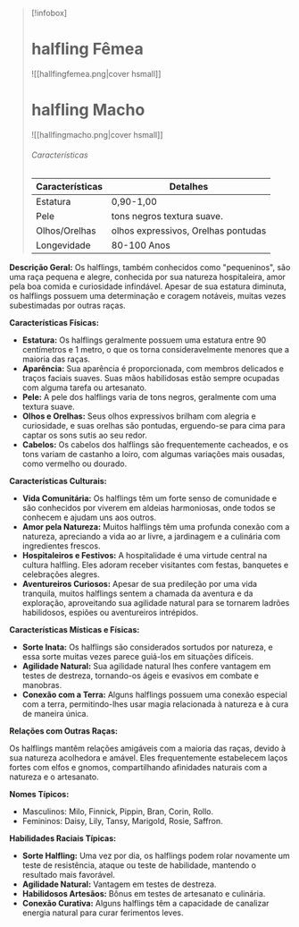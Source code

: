 > [!infobox]
> # halfling Fêmea
> ![[hallfingfemea.png|cover hsmall]]
> # halfling Macho
> ![[hallfingmacho.png|cover hsmall]]
> ###### Características 
> | Características| Detalhes |
> | ---- | ---- |
> | Estatura| 0,90-1,00|
> | Pele |   tons negros textura suave. |
> |Olhos/Orelhas | olhos expressivos, Orelhas pontudas |
> | Longevidade | 80-100 Anos |

**Descrição Geral:** Os halflings, também conhecidos como "pequeninos", são uma raça pequena e alegre, conhecida por sua natureza hospitaleira, amor pela boa comida e curiosidade infindável. Apesar de sua estatura diminuta, os halflings possuem uma determinação e coragem notáveis, muitas vezes subestimadas por outras raças.

**Características Físicas:**

- **Estatura:** Os halflings geralmente possuem uma estatura entre 90 centímetros e 1 metro, o que os torna consideravelmente menores que a maioria das raças.
- **Aparência:** Sua aparência é proporcionada, com membros delicados e traços faciais suaves. Suas mãos habilidosas estão sempre ocupadas com alguma tarefa ou artesanato.
- **Pele:** A pele dos halflings varia de tons negros, geralmente com uma textura suave.
- **Olhos e Orelhas:** Seus olhos expressivos brilham com alegria e curiosidade, e suas orelhas são pontudas, erguendo-se para cima para captar os sons sutis ao seu redor.
- **Cabelos:** Os cabelos dos halflings são frequentemente cacheados, e os tons variam de castanho a loiro, com algumas variações mais ousadas, como vermelho ou dourado.

**Características Culturais:**

- **Vida Comunitária:** Os halflings têm um forte senso de comunidade e são conhecidos por viverem em aldeias harmoniosas, onde todos se conhecem e ajudam uns aos outros.
- **Amor pela Natureza:** Muitos halflings têm uma profunda conexão com a natureza, apreciando a vida ao ar livre, a jardinagem e a culinária com ingredientes frescos.
- **Hospitaleiros e Festivos:** A hospitalidade é uma virtude central na cultura halfling. Eles adoram receber visitantes com festas, banquetes e celebrações alegres.
- **Aventureiros Curiosos:** Apesar de sua predileção por uma vida tranquila, muitos halflings sentem a chamada da aventura e da exploração, aproveitando sua agilidade natural para se tornarem ladrões habilidosos, espiões ou aventureiros intrépidos.

**Características Místicas e Físicas:**

- **Sorte Inata:** Os halflings são considerados sortudos por natureza, e essa sorte muitas vezes parece guiá-los em situações difíceis.
- **Agilidade Natural:** Sua agilidade natural lhes confere vantagem em testes de destreza, tornando-os ágeis e evasivos em combate e manobras.
- **Conexão com a Terra:** Alguns halflings possuem uma conexão especial com a terra, permitindo-lhes usar magia relacionada à natureza e à cura de maneira única.

**Relações com Outras Raças:**

Os halflings mantêm relações amigáveis com a maioria das raças, devido à sua natureza acolhedora e amável. Eles frequentemente estabelecem laços fortes com elfos e gnomos, compartilhando afinidades naturais com a natureza e o artesanato.

**Nomes Típicos:**

- Masculinos: Milo, Finnick, Pippin, Bran, Corin, Rollo.
- Femininos: Daisy, Lily, Tansy, Marigold, Rosie, Saffron.

**Habilidades Raciais Típicas:**

- **Sorte Halfling:** Uma vez por dia, os halflings podem rolar novamente um teste de resistência, ataque ou teste de habilidade, mantendo o resultado mais favorável.
- **Agilidade Natural:** Vantagem em testes de destreza.
- **Habilidosos Artesãos:** Bônus em testes de artesanato e culinária.
- **Conexão Curativa:** Alguns halflings têm a capacidade de canalizar energia natural para curar ferimentos leves.